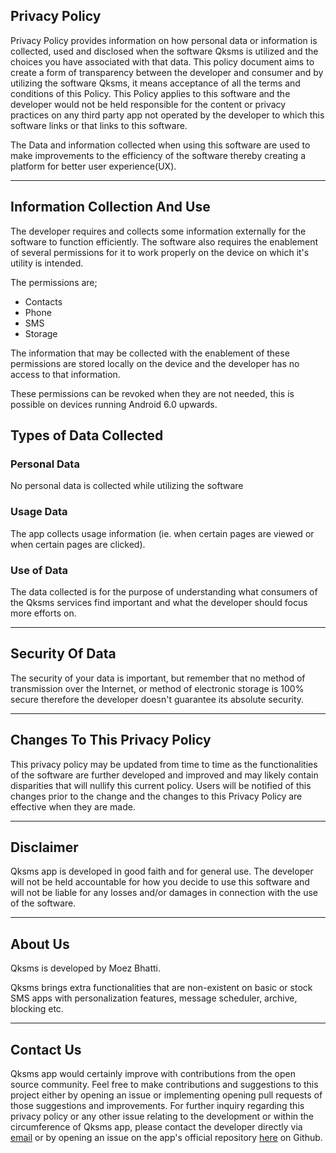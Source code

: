 ## Privacy Policy

Privacy Policy provides information on how personal data or information is collected, used and disclosed when the software Qksms is utilized and the choices you have associated with that data. This policy document aims to create a form of transparency between the developer and consumer and by utilizing the software Qksms, it means acceptance of all the terms and conditions of this Policy. This Policy applies to this software and the developer would not be held responsible for the content or privacy practices on any third party app not operated by the developer to which this software links or that links to this software.

The Data and information collected when using this software are used to make improvements to the efficiency of the software thereby creating a platform for better user experience(UX). <HR>

## Information Collection And Use

The developer requires and collects some information externally for the software to function efficiently. The software also requires the enablement of several permissions for it to work properly on the device on which it's utility is intended.

The permissions are;

- Contacts
- Phone
- SMS
- Storage

The information that may be collected with the enablement of these permissions are stored locally on the device and the developer has no access to that information.

These permissions can be revoked when they are not needed, this is possible on devices running Android 6.0 upwards.

## Types of Data Collected

### Personal Data

No personal data is collected while utilizing the software</p>

### Usage Data

The app collects usage information (ie. when certain pages are viewed or when certain pages are clicked).

### Use of Data
    
The data collected is for the purpose of understanding what consumers of the Qksms services find important and what the developer should focus more efforts on. <hr>

## Security Of Data

The security of your data is important, but remember that no method of transmission over the Internet, or method of electronic storage is 100% secure therefore the developer doesn't guarantee its absolute security. <hr>


## Changes To This Privacy Policy

This privacy policy may be updated from time to time as the functionalities of the software are further developed and improved and may likely contain disparities that will nullify this current policy. Users will be notified of this changes prior to the change and the changes to this Privacy Policy are effective when they are made. <hr>
       
## Disclaimer   

Qksms app is developed in good faith and for general use. The developer will not be held accountable for how you decide to use this software and will not be liable for any losses and/or damages in connection with the use of the software. <hr>

## About Us

Qksms is developed by Moez Bhatti.

Qksms brings extra functionalities that are non-existent on basic or stock SMS apps with personalization features, message scheduler, archive, blocking etc. <hr>

## Contact Us

Qksms app would certainly improve with contributions from the open source community. Feel free to make contributions and suggestions to this project either by opening an issue or implementing opening pull requests of those suggestions and improvements. For further inquiry regarding this privacy policy or any other issue relating to the development or within the circumference of Qksms app, please contact the developer directly via [email](moez.bhatti@gmail.com) or by opening an issue on the app's official repository [here](https://github.com/moezbhatti/qksms/issues) on Github.

